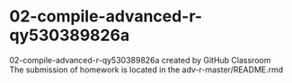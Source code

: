 # 02-compile-advanced-r-qy530389826a
02-compile-advanced-r-qy530389826a created by GitHub Classroom\
The submission of homework is located in the adv-r-master/README.rmd
